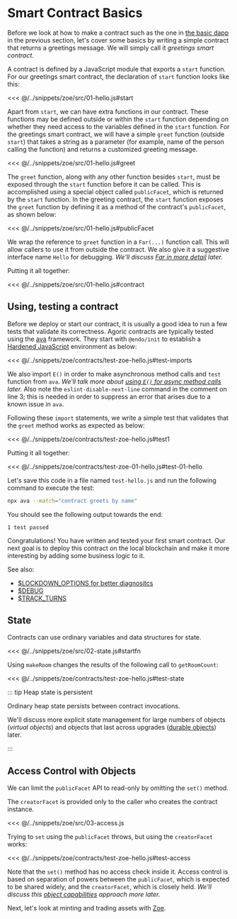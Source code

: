 # Smart Contract Basics

Before we look at how to make a contract such as the one in [the
basic dapp](../getting-started/) in the previous section, let's cover some basics by writing a simple contract that returns a greetings message. We will simply call it _greetings smart contract_. 

A contract is defined by a JavaScript module that exports a `start` function. For our greetings smart contract, the declaration of `start` function looks like this:

<<< @/../snippets/zoe/src/01-hello.js#start

Apart from `start`, we can have extra functions in our contract. These functions may be defined outside or within the `start` function depending on whether they need access to the variables defined in the `start` function.  For the greetings smart contract, we will have a simple `greet` function (outside `start`) that takes a string as a parameter (for example, name of the person calling the function) and returns a customized greeting message.

<<< @/../snippets/zoe/src/01-hello.js#greet

The `greet` function, along with any other function besides `start`, must be exposed through the `start` function before it can be called. This is accomplished using a special object called `publicFacet`, which is returned by the `start` function. In the greeting contract, the `start` function exposes the `greet` function by defining it as a method of the contract's `publicFacet`, as shown below:

<<< @/../snippets/zoe/src/01-hello.js#publicFacet

We wrap the reference to `greet` function in a `Far(...)` function call. This will allow callers to use it from outside the contract.
We also give it a suggestive interface name `Hello` for debugging.
_We'll discuss [Far in more detail](../js-programming/far) later._

Putting it all together:

<<< @/../snippets/zoe/src/01-hello.js#contract

## Using, testing a contract

Before we deploy or start our contract, it is usually a good idea to run a few tests that validate its correctness. Agoric contracts are typically tested using the [ava](https://github.com/avajs/ava) framework. They start with `@endo/init` to establish a [Hardened JavaScript](../js-programming/hardened-js) environment as below:

<<< @/../snippets/zoe/contracts/test-zoe-hello.js#test-imports

We also import `E()` in order to make asynchronous method calls and `test` function from `ava`. _We'll talk more about [using `E()` for async method calls](../js-programming/eventual-send) later._ Also note the `eslint-disable-next-line` command in the comment on line 3; this is needed in order to suppress an error that arises due to a known issue in `ava`.

Following these `import` statements, we write a simple test that validates that the `greet` method works as expected as below:

<<< @/../snippets/zoe/contracts/test-zoe-hello.js#test1


Putting it all together:

<<< @/../snippets/zoe/contracts/test-zoe-01-hello.js#test-01-hello

Let's save this code in a file named `test-hello.js` and run the following command to execute the test:

```sh
npx ava --match="contract greets by name"
```
You should see the following output towards the end:
```
1 test passed
```
Congratulations! You have written and tested your first smart contract. Our next goal is to deploy this contract on the local blockchain and make it more interesting by adding some business logic to it.

See also:

- [\$LOCKDOWN_OPTIONS for better diagnositcs](https://github.com/Agoric/agoric-sdk/wiki/Developing-with-better-error-diagnostics)
- [\$DEBUG](https://github.com/Agoric/agoric-sdk/blob/master/docs/env.md#debug)
- [\$TRACK_TURNS](https://github.com/Agoric/agoric-sdk/blob/master/docs/env.md#track_turns)

## State

Contracts can use ordinary variables and data structures for state.

<<< @/../snippets/zoe/src/02-state.js#startfn

Using `makeRoom` changes the results of the following call to `getRoomCount`:

<<< @/../snippets/zoe/contracts/test-zoe-hello.js#test-state

::: tip Heap state is persistent

Ordinary heap state persists between contract invocations.

We'll discuss more explicit state management for
large numbers of objects (_virtual objects_) and
objects that last across upgrades ([durable objects](./contract-upgrade#durability)) later.

:::

## Access Control with Objects

We can limit the `publicFacet` API to read-only by omitting the `set()` method.

The `creatorFacet` is provided only to the caller who creates the contract instance.

<<< @/../snippets/zoe/src/03-access.js

Trying to `set` using the `publicFacet` throws, but
using the `creatorFacet` works:

<<< @/../snippets/zoe/contracts/test-zoe-hello.js#test-access

Note that the `set()` method has no access check inside it.
Access control is based on separation of powers between
the `publicFacet`, which is expected to be shared widely,
and the `creatorFacet`, which is closely held.
_We'll discuss this [object capabilities](../js-programming/hardened-js#object-capabilities-ocaps) approach more later._

Next, let's look at minting and trading assets with [Zoe](../zoe/).

